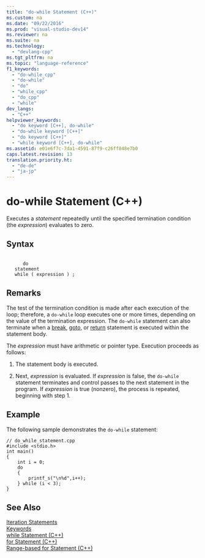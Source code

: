 ```yaml
---
title: "do-while Statement (C++)"
ms.custom: na
ms.date: "09/22/2016"
ms.prod: "visual-studio-dev14"
ms.reviewer: na
ms.suite: na
ms.technology: 
  - "devlang-cpp"
ms.tgt_pltfrm: na
ms.topic: "language-reference"
f1_keywords: 
  - "do-while_cpp"
  - "do-while"
  - "do"
  - "while_cpp"
  - "do_cpp"
  - "while"
dev_langs: 
  - "C++"
helpviewer_keywords: 
  - "do keyword [C++], do-while"
  - "do-while keyword [C++]"
  - "do keyword [C++]"
  - "while keyword [C++], do-while"
ms.assetid: e01e6f7c-7da1-4591-87f9-c26ff848e7b0
caps.latest.revision: 13
translation.priority.ht: 
  - "de-de"
  - "ja-jp"
---
```

# do-while Statement (C++)
Executes a *statement* repeatedly until the specified termination condition (the *expression*) evaluates to zero.  
  
## Syntax  
  
```  
  
      do  
   statement  
   while ( expression ) ;  
```  
  
## Remarks  
 The test of the termination condition is made after each execution of the loop; therefore, a `do-while` loop executes one or more times, depending on the value of the termination expression. The `do-while` statement can also terminate when a [break](../vs140/break-statement--c---.md), [goto](../vs140/goto-statement--c---.md), or [return](../vs140/return-statement--c---.md) statement is executed within the statement body.  
  
 The *expression* must have arithmetic or pointer type. Execution proceeds as follows:  
  
1.  The statement body is executed.  
  
2.  Next, *expression* is evaluated. If *expression* is false, the `do-while` statement terminates and control passes to the next statement in the program. If *expression* is true (nonzero), the process is repeated, beginning with step 1.  
  
## Example  
 The following sample demonstrates the `do-while` statement:  
  
```  
// do_while_statement.cpp  
#include <stdio.h>  
int main()  
{  
    int i = 0;  
    do  
    {  
        printf_s("\n%d",i++);  
    } while (i < 3);  
}  
```  
  
## See Also  
 [Iteration Statements](../vs140/iteration-statements--c---.md)   
 [Keywords](../vs140/keywords--c---.md)   
 [while Statement (C++)](../vs140/while-statement--c---.md)   
 [for Statement (C++)](../vs140/for-statement--c---.md)   
 [Range-based for Statement (C++)](../vs140/range-based-for-statement--c---.md)